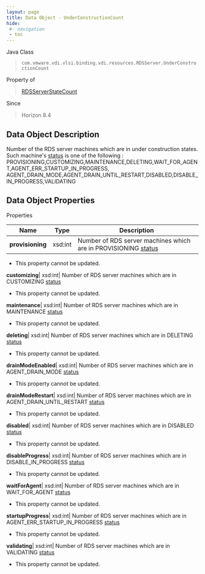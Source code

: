 ```yaml
---
layout: page
title: Data Object - UnderConstructionCount
hide:
 #- navigation
 - toc
---
```






Java Class  
> `com.vmware.vdi.vlsi.binding.vdi.resources.RDSServer.UnderConstructionCount`

Property of  
> [RDSServerStateCount](vdi.resources.RDSServer.RDSServerStateCount.md#field_detail)

Since  
> Horizon 8.4


## Data Object Description 

Number of the RDS server machines which are in under construction states. Such machine's [status](vdi.resources.RDSServer.RDSServerStateView.md#status) is one of the following : PROVISIONING,CUSTOMIZING,MAINTENANCE,DELETING,WAIT_FOR_AGENT,AGENT_ERR_STARTUP_IN_PROGRESS, AGENT_DRAIN_MODE,AGENT_DRAIN_UNTIL_RESTART,DISABLED,DISABLE_IN_PROGRESS,VALIDATING 

## Data Object Properties

Properties

Name |  Type |  Description   
---|---|---  
**provisioning**|  xsd:int|  Number of RDS server machines which are in PROVISIONING [status](vdi.resources.RDSServer.RDSServerStateView.md#status)   


* This property cannot be updated.

  
**customizing**|  xsd:int|  Number of RDS server machines which are in CUSTOMIZING [status](vdi.resources.RDSServer.RDSServerStateView.md#status)   


* This property cannot be updated.

  
**maintenance**|  xsd:int|  Number of RDS server machines which are in MAINTENANCE [status](vdi.resources.RDSServer.RDSServerStateView.md#status)   


* This property cannot be updated.

  
**deleting**|  xsd:int|  Number of RDS server machines which are in DELETING [status](vdi.resources.RDSServer.RDSServerStateView.md#status)   


* This property cannot be updated.

  
**drainModeEnabled**|  xsd:int|  Number of RDS server machines which are in AGENT_DRAIN_MODE [status](vdi.resources.RDSServer.RDSServerStateView.md#status)   


* This property cannot be updated.

  
**drainModeRestart**|  xsd:int|  Number of RDS server machines which are in AGENT_DRAIN_UNTIL_RESTART [status](vdi.resources.RDSServer.RDSServerStateView.md#status)   


* This property cannot be updated.

  
**disabled**|  xsd:int|  Number of RDS server machines which are in DISABLED [status](vdi.resources.RDSServer.RDSServerStateView.md#status)   


* This property cannot be updated.

  
**disableProgress**|  xsd:int|  Number of RDS server machines which are in DISABLE_IN_PROGRESS [status](vdi.resources.RDSServer.RDSServerStateView.md#status)   


* This property cannot be updated.

  
**waitForAgent**|  xsd:int|  Number of RDS server machines which are in WAIT_FOR_AGENT [status](vdi.resources.RDSServer.RDSServerStateView.md#status)   


* This property cannot be updated.

  
**startupProgress**|  xsd:int|  Number of RDS server machines which are in AGENT_ERR_STARTUP_IN_PROGRESS [status](vdi.resources.RDSServer.RDSServerStateView.md#status)   


* This property cannot be updated.

  
**validating**|  xsd:int|  Number of RDS server machines which are in VALIDATING [status](vdi.resources.RDSServer.RDSServerStateView.md#status)   


* This property cannot be updated.

  
  
  
  
  
  
